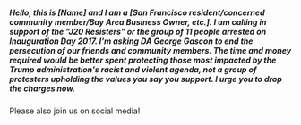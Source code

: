 ##### Hello, this is *[Name]* and I am a  *[San Francisco resident/concerned community member/Bay Area Business Owner, etc.]*. I am calling in support of the "J20 Resisters" or the group of 11  people arrested on Inauguration Day 2017. I'm asking DA George Gascon to end the persecution of our friends and community members. The time and money required would be better spent protecting those most impacted by the Trump administration's racist and violent agenda, not a group of  protesters upholding the values you say you support. I urge you to drop the charges now.



Please also join us on social media!


